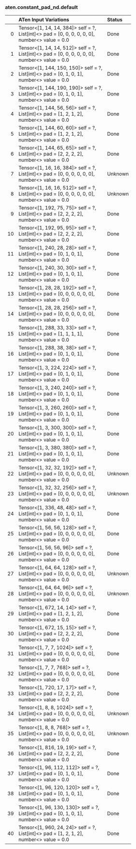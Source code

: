 ### aten.constant_pad_nd.default
|    | ATen Input Variations                                                                               | Status   |
|---:|:----------------------------------------------------------------------------------------------------|:---------|
|  0 | Tensor<[1, 14, 14, 384]> self = ?,<br>List[int]<> pad = [0, 0, 0, 0, 0, 0],<br>number<> value = 0.0 | Done     |
|  1 | Tensor<[1, 14, 14, 512]> self = ?,<br>List[int]<> pad = [0, 0, 0, 0, 0, 0],<br>number<> value = 0.0 | Done     |
|  2 | Tensor<[1, 144, 150, 150]> self = ?,<br>List[int]<> pad = [0, 1, 0, 1],<br>number<> value = 0.0     | Done     |
|  3 | Tensor<[1, 144, 190, 190]> self = ?,<br>List[int]<> pad = [0, 1, 0, 1],<br>number<> value = 0.0     | Done     |
|  4 | Tensor<[1, 144, 56, 56]> self = ?,<br>List[int]<> pad = [1, 2, 1, 2],<br>number<> value = 0.0       | Done     |
|  5 | Tensor<[1, 144, 60, 60]> self = ?,<br>List[int]<> pad = [1, 2, 1, 2],<br>number<> value = 0.0       | Done     |
|  6 | Tensor<[1, 144, 65, 65]> self = ?,<br>List[int]<> pad = [2, 2, 2, 2],<br>number<> value = 0.0       | Done     |
|  7 | Tensor<[1, 16, 16, 384]> self = ?,<br>List[int]<> pad = [0, 0, 0, 0, 0, 0],<br>number<> value = 0.0 | Unknown  |
|  8 | Tensor<[1, 16, 16, 512]> self = ?,<br>List[int]<> pad = [0, 0, 0, 0, 0, 0],<br>number<> value = 0.0 | Unknown  |
|  9 | Tensor<[1, 192, 75, 75]> self = ?,<br>List[int]<> pad = [2, 2, 2, 2],<br>number<> value = 0.0       | Done     |
| 10 | Tensor<[1, 192, 95, 95]> self = ?,<br>List[int]<> pad = [2, 2, 2, 2],<br>number<> value = 0.0       | Done     |
| 11 | Tensor<[1, 240, 28, 28]> self = ?,<br>List[int]<> pad = [0, 1, 0, 1],<br>number<> value = 0.0       | Done     |
| 12 | Tensor<[1, 240, 30, 30]> self = ?,<br>List[int]<> pad = [0, 1, 0, 1],<br>number<> value = 0.0       | Done     |
| 13 | Tensor<[1, 28, 28, 192]> self = ?,<br>List[int]<> pad = [0, 0, 0, 0, 0, 0],<br>number<> value = 0.0 | Done     |
| 14 | Tensor<[1, 28, 28, 256]> self = ?,<br>List[int]<> pad = [0, 0, 0, 0, 0, 0],<br>number<> value = 0.0 | Done     |
| 15 | Tensor<[1, 288, 33, 33]> self = ?,<br>List[int]<> pad = [1, 1, 1, 1],<br>number<> value = 0.0       | Done     |
| 16 | Tensor<[1, 288, 38, 38]> self = ?,<br>List[int]<> pad = [0, 1, 0, 1],<br>number<> value = 0.0       | Done     |
| 17 | Tensor<[1, 3, 224, 224]> self = ?,<br>List[int]<> pad = [0, 1, 0, 1],<br>number<> value = 0.0       | Done     |
| 18 | Tensor<[1, 3, 240, 240]> self = ?,<br>List[int]<> pad = [0, 1, 0, 1],<br>number<> value = 0.0       | Done     |
| 19 | Tensor<[1, 3, 260, 260]> self = ?,<br>List[int]<> pad = [0, 1, 0, 1],<br>number<> value = 0.0       | Done     |
| 20 | Tensor<[1, 3, 300, 300]> self = ?,<br>List[int]<> pad = [0, 1, 0, 1],<br>number<> value = 0.0       | Done     |
| 21 | Tensor<[1, 3, 380, 380]> self = ?,<br>List[int]<> pad = [0, 1, 0, 1],<br>number<> value = 0.0       | Done     |
| 22 | Tensor<[1, 32, 32, 192]> self = ?,<br>List[int]<> pad = [0, 0, 0, 0, 0, 0],<br>number<> value = 0.0 | Unknown  |
| 23 | Tensor<[1, 32, 32, 256]> self = ?,<br>List[int]<> pad = [0, 0, 0, 0, 0, 0],<br>number<> value = 0.0 | Unknown  |
| 24 | Tensor<[1, 336, 48, 48]> self = ?,<br>List[int]<> pad = [0, 1, 0, 1],<br>number<> value = 0.0       | Done     |
| 25 | Tensor<[1, 56, 56, 128]> self = ?,<br>List[int]<> pad = [0, 0, 0, 0, 0, 0],<br>number<> value = 0.0 | Done     |
| 26 | Tensor<[1, 56, 56, 96]> self = ?,<br>List[int]<> pad = [0, 0, 0, 0, 0, 0],<br>number<> value = 0.0  | Done     |
| 27 | Tensor<[1, 64, 64, 128]> self = ?,<br>List[int]<> pad = [0, 0, 0, 0, 0, 0],<br>number<> value = 0.0 | Unknown  |
| 28 | Tensor<[1, 64, 64, 96]> self = ?,<br>List[int]<> pad = [0, 0, 0, 0, 0, 0],<br>number<> value = 0.0  | Unknown  |
| 29 | Tensor<[1, 672, 14, 14]> self = ?,<br>List[int]<> pad = [1, 2, 1, 2],<br>number<> value = 0.0       | Done     |
| 30 | Tensor<[1, 672, 15, 15]> self = ?,<br>List[int]<> pad = [2, 2, 2, 2],<br>number<> value = 0.0       | Done     |
| 31 | Tensor<[1, 7, 7, 1024]> self = ?,<br>List[int]<> pad = [0, 0, 0, 0, 0, 0],<br>number<> value = 0.0  | Done     |
| 32 | Tensor<[1, 7, 7, 768]> self = ?,<br>List[int]<> pad = [0, 0, 0, 0, 0, 0],<br>number<> value = 0.0   | Done     |
| 33 | Tensor<[1, 720, 17, 17]> self = ?,<br>List[int]<> pad = [2, 2, 2, 2],<br>number<> value = 0.0       | Done     |
| 34 | Tensor<[1, 8, 8, 1024]> self = ?,<br>List[int]<> pad = [0, 0, 0, 0, 0, 0],<br>number<> value = 0.0  | Unknown  |
| 35 | Tensor<[1, 8, 8, 768]> self = ?,<br>List[int]<> pad = [0, 0, 0, 0, 0, 0],<br>number<> value = 0.0   | Unknown  |
| 36 | Tensor<[1, 816, 19, 19]> self = ?,<br>List[int]<> pad = [2, 2, 2, 2],<br>number<> value = 0.0       | Done     |
| 37 | Tensor<[1, 96, 112, 112]> self = ?,<br>List[int]<> pad = [0, 1, 0, 1],<br>number<> value = 0.0      | Done     |
| 38 | Tensor<[1, 96, 120, 120]> self = ?,<br>List[int]<> pad = [0, 1, 0, 1],<br>number<> value = 0.0      | Done     |
| 39 | Tensor<[1, 96, 130, 130]> self = ?,<br>List[int]<> pad = [0, 1, 0, 1],<br>number<> value = 0.0      | Done     |
| 40 | Tensor<[1, 960, 24, 24]> self = ?,<br>List[int]<> pad = [1, 2, 1, 2],<br>number<> value = 0.0       | Done     |

